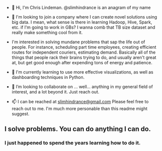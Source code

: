 - 👋 Hi, I'm Chris Lindeman.  @slimhindrance is an anagram of my name
 
- 👀 I'm looking to join a company where I can create novel solutions using big data.  I mean, what sense is there in learning Hadoop, Hive, Spark, etc. if I'm going to work in GBs?  I wanna comb that TB size dataset and really make something cool from it. 

- I'm interested in solving mundane problems that sap the life out of people.  For instance, scheduling part time employees, creating efficient routes for independent couriers, estimating demand.  Basically all of the things that people rack their brains trying to do, and usually aren't great at, but get good enough after expending tons of energy and patience.

- 🌱 I'm currently learning to use more effective visualizations, as well as dashboarding techniques in Python.  
- 💞️ I’m looking to collaborate on ...  well... anything in my general field of interest, and a lot beyond it.  Just reach out.  
- 📫 I can be reached at slimhindrance@gmail.com  Please feel free to reach out to me.  I'm much more personable than this readme might suggest.

## I solve problems.  You can do anything I can do.  
### I just happened to spend the years learning how to do it.  


<!---
slimhindrance/slimhindrance is a ✨ special ✨ repository because its `README.md` (this file) appears on your GitHub profile.
You can click the Preview link to take a look at your changes.
--->






